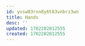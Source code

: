 ```yaml
---
id: yvsw03rxn8y6t83vnbrz3wn
title: Hands
desc: ''
updated: 1702282812555
created: 1702282812555
---
```

